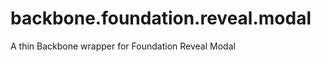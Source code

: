 backbone.foundation.reveal.modal
================================

A thin Backbone wrapper for Foundation Reveal Modal
